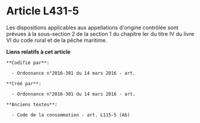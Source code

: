 # Article L431-5

Les dispositions applicables aux appellations d'origine contrôlée sont prévues à la sous-section 2 de la section 1 du
chapitre Ier du titre IV du livre VI du code rural et de la pêche maritime.

**Liens relatifs à cet article**

	**Codifié par**:

	  - Ordonnance n°2016-301 du 14 mars 2016 - art.

	**Créé par**:

	  - Ordonnance n°2016-301 du 14 mars 2016 - art.

	**Anciens textes**:

	  - Code de la consommation - art. L115-5 (Ab)

